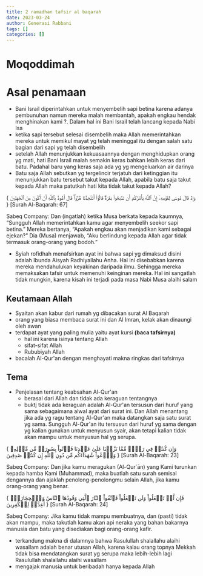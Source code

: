```yaml
---
title: 2 ramadhan tafsir al baqarah
date: 2023-03-24
author: Generasi Rabbani
tags: []
categories: []
---
```


# Moqoddimah


# Asal penamaan

- Bani Israil diperintahkan untuk menyembelih sapi betina karena adanya pembunuhan namun mereka malah membantah, apakah engkau hendak menghinakan kami ?. Dalam hal ini Bani Israil telah lancang kepada Nabi Isa
- ketika sapi tersebut selesai disembelih maka Allah memerintahkan mereka untuk memikul mayat yg telah meninggal itu dengan salah satu bagian dari sapi yg telah disembelih 
- setelah Allah menunjukkan kekuasaannya dengan menghidupkan orang yg mati, hati Bani Israil malah semakin keras bahkan lebih keras dari batu. Padahal baru yang keras saja ada yg yg mengeluarkan air darinya
- Batu saja Allah sebutkan yg tergelincir terjatuh dari ketinggian itu menunjukkan batu tersebut takut kepada Allah, apabila batu saja takut kepada Allah maka patutkah hati kita tidak takut kepada Allah?

{ وَإِذۡ قَالَ مُوسَىٰ لِقَوۡمِهِۦٓ إِنَّ ٱللَّهَ يَأۡمُرُكُمۡ أَن تَذۡبَحُواْ بَقَرَةٗۖ قَالُوٓاْ أَتَتَّخِذُنَا هُزُوٗاۖ قَالَ أَعُوذُ بِٱللَّهِ أَنۡ أَكُونَ مِنَ ٱلۡجَٰهِلِينَ }
[Surah Al-Baqarah: 67]

Sabeq Company:
Dan (ingatlah) ketika Musa berkata kepada kaumnya, “Sungguh Allah memerintahkan kamu agar menyembelih seekor sapi betina.” Mereka bertanya, “Apakah engkau akan menjadikan kami sebagai ejekan?” Dia (Musa) menjawab, “Aku berlindung kepada Allah agar tidak termasuk orang-orang yang bodoh.”

- Syiah rofidhah menafsirkan ayat ini bahwa sapi yg dimaksud disini adalah Ibunda Aisyah Radhiyallahu Anha. Hal ini disebabkan karena mereka mendahulukan keyakinan daripada ilmu. Sehingga mereka memaksakan tafsir untuk memenuhi keinginan mereka. Hal ini sangatlah tidak mungkin, karena kisah ini terjadi pada masa Nabi Musa alaihi salam

## Keutamaan Allah 

- Syaitan akan kabur dari rumah yg dibacakan surat Al Baqarah
- orang yang biasa membaca surat ini dan Al Imran, kelak akan dinaungi oleh awan
- terdapat ayat yang paling mulia yaitu ayat kursi **(baca tafsirnya)**
  - hal ini karena isinya tentang Allah
  - sifat-sifat Allah
  - Rububiyah Allah
- bacalah Al-Qur'an dengan menghayati makna ringkas dari tafsirnya

## Tema

- Penjelasan tentang keabsahan Al-Qur'an
  - berasal dari Allah dan tidak ada keraguan tentangnya
  - buktj tidak ada keraguan adalah Al-Qur'an tersusun dari huruf yang sama sebagaimana alwal ayat dari surat ini. Dan Allah menantang jika ada yg ragu tentang Al-Qur'an maka datangkan saja satu surat yg sama. Sungguh Al-Qur'an itu tersusun dari huruf yg sama dengan yg kalian gunakan untuk menyusun syair, akan tetapi kalian tidak akan mampu untuk menyusun hal yg serupa.

{ وَإِن كُنتُمۡ فِي رَيۡبٖ مِّمَّا نَزَّلۡنَا عَلَىٰ عَبۡدِنَا فَأۡتُواْ بِسُورَةٖ مِّن مِّثۡلِهِۦ وَٱدۡعُواْ شُهَدَآءَكُم مِّن دُونِ ٱللَّهِ إِن كُنتُمۡ صَٰدِقِينَ }
[Surah Al-Baqarah: 23]

Sabeq Company:
Dan jika kamu meragukan (Al-Qur`ān) yang Kami turunkan kepada hamba Kami (Muhammad), maka buatlah satu surah semisal dengannya dan ajaklah penolong-penolongmu selain Allah, jika kamu orang-orang yang benar.

{ فَإِن لَّمۡ تَفۡعَلُواْ وَلَن تَفۡعَلُواْ فَٱتَّقُواْ ٱلنَّارَ ٱلَّتِي وَقُودُهَا ٱلنَّاسُ وَٱلۡحِجَارَةُۖ أُعِدَّتۡ لِلۡكَٰفِرِينَ }
[Surah Al-Baqarah: 24]

Sabeq Company:
Jika kamu tidak mampu membuatnya, dan (pasti) tidak akan mampu, maka takutlah kamu akan api neraka yang bahan bakarnya manusia dan batu yang disediakan bagi orang-orang kafir.
  - terkandung makna di dalamnya bahwa Rasulullah shalallahu alaihi wasallam adalah benar utusan Allah, karena kalau orang topnya Mekkah tidak bisa mendatangkan surat yg serupa maka lebih-lebih lagi Rasulullah shalallahu alaihi wasallam
- mengajak manusia untuk beribadah hanya kepada Allah 

